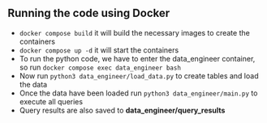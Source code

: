 ## Running the code using Docker
  - `docker compose build` it will build the necessary images to create the containers
  - `docker compose up -d` it will start the containers
  - To run the python code, we have to enter the data_engineer container, so run `docker compose exec data_engineer bash`
  - Now run `python3 data_engineer/load_data.py` to create tables and load the data
  - Once the data have been loaded run `python3 data_engineer/main.py` to execute all queries
  - Query results are also saved to **data_engineer/query_results** 
